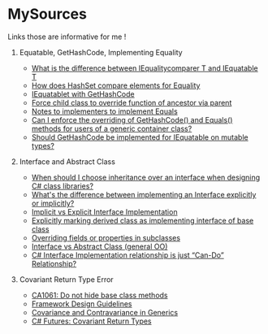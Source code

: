 # MySources
Links those are informative for me !

1. Equatable, GetHashCode, Implementing Equality
   - [What is the difference between IEqualitycomparer T and IEquatable T](https://stackoverflow.com/questions/9316918/what-is-the-difference-between-iequalitycomparert-and-iequatablet)
   - [How does HashSet compare elements for Equality](https://stackoverflow.com/questions/8952003/how-does-hashset-compare-elements-for-equality)
   - [IEquatablet with GetHashCode](https://stackoverflow.com/questions/58379115/iequatablet-with-gethashcode)
   - [Force child class to override function of ancestor via parent](https://stackoverflow.com/questions/19791178/force-child-class-to-override-function-of-ancestor-via-parent)
   - [Notes to implementers to implement Equals](https://docs.microsoft.com/en-us/dotnet/api/system.iequatable-1?view=netframework-4.8#notes-to-implementers)
   - [Can I enforce the overriding of GetHashCode() and Equals() methods for users of a generic container class?](https://softwareengineering.stackexchange.com/questions/307999/can-i-enforce-the-overriding-of-gethashcode-and-equals-methods-for-users-of)
   - [Should GetHashCode be implemented for IEquatable<T> on mutable types?](https://stackoverflow.com/questions/49055673/should-gethashcode-be-implemented-for-iequatablet-on-mutable-types)


2. Interface and Abstract Class
   - [When should I choose inheritance over an interface when designing C# class libraries?](https://stackoverflow.com/questions/5816563/when-should-i-choose-inheritance-over-an-interface-when-designing-c-sharp-class)
   - [What's the difference between implementing an Interface explicitly or implicitly?](https://softwareengineering.stackexchange.com/questions/136319/whats-the-difference-between-implementing-an-interface-explicitly-or-implicitly)
   - [Implicit vs Explicit Interface Implementation](https://stackoverflow.com/questions/598714/implicit-vs-explicit-interface-implementation)
   - [Explicitly marking derived class as implementing interface of base class](https://stackoverflow.com/questions/46541462/explicitly-marking-derived-class-as-implementing-interface-of-base-class)
   - [Overriding fields or properties in subclasses](https://stackoverflow.com/questions/326223/overriding-fields-or-properties-in-subclasses)
   - [Interface vs Abstract Class (general OO)](https://stackoverflow.com/questions/761194/interface-vs-abstract-class-general-oo)
   - [C# Interface Implementation relationship is just “Can-Do” Relationship?](https://stackoverflow.com/questions/255644/c-sharp-interface-implementation-relationship-is-just-can-do-relationship)

3. Covariant Return Type Error
   - [CA1061: Do not hide base class methods](https://docs.microsoft.com/en-us/visualstudio/code-quality/ca1061?view=vs-2019)
   - [Framework Design Guidelines](https://docs.microsoft.com/en-us/dotnet/standard/design-guidelines/)
   - [Covariance and Contravariance in Generics](https://docs.microsoft.com/en-us/dotnet/standard/generics/covariance-and-contravariance)
   - [C# Futures: Covariant Return Types](https://www.infoq.com/news/2020/01/CSharp-Covariant-Return-Types/)
